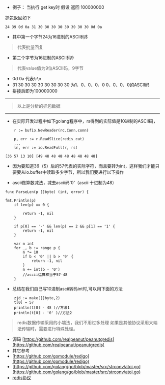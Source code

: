 - 例子： 当执行 get key时 假设 返回 100000000抓包返回如下```24 39 0d 0a 31 30 30 30 30 30 30 30 30 0d 0a```- 其中第一个字节24为16进制的ASCII码$> 代表批量回复- 第二个字节为16进制的ASCII码9> 代表value值为9位ASCII码，9字节- 0d 0a 代表\r\n- 31 30 30 30 30 30 30 30 30  为1、0、0、0、0 0、0、0、0的ASCII码- 拼接后即为100000000---> 以上是分析的抓包数据---- 在实际开发过程中如下golang程序中，rs得到的实际值是10进制的ASCII码，```	r := bufio.NewReader(rc.Conn.conn)	p, err := r.ReadSlice(redis_cut)    ...     ln, err := io.ReadFull(r, rs)``````[36 57 13 10] [49 48 48 48 48 48 48 48 48]```- 因为要知道36（$）后的57代表的实际字符，而且要转为int，这样我们才能只要要从io.buffer中读取多少字节，所以我们要进行以下操作- ascii做算数减法，减去ascii码'0'（ascii 十进制为48）```func ParseLen(p []byte) (int, error) {fmt.Println(p)	if len(p) == 0 {		return -1, nil	}	if p[0] == '-' && len(p) == 2 && p[1] == '1' {		return -1, nil	}	var n int	for _, b := range p {		n *= 10		if b < '0' || b > '9' {			return -1, nil		}		n += int(b - '0')		//ascii运算相当于57-48	}```- 总结在我们自己写10进制ascii转码int时,可以用下面的方法```	zjd := make([]byte,2)	t[0] = 57	println(t[0] - 48 )//方法1	println(t[0] - '0' )//方法2```> redis数据传输采用的小端法，我们不用过多处理>如果是其他协议采用大端法传输时，需要进行特殊处理。- 源码 [https://github.com/realpeanut/peanutgredis](https://github.com/realpeanut/peanutgredis)- 其它参考- [https://github.com/gomodule/redigo](https://github.com/gomodule/redigo)- [https://github.com/golang/go/blob/master/src/strconv/atoi.go](https://github.com/golang/go/blob/master/src/strconv/atoi.go)- [redis协议](http://redisdoc.com/topic/protocol.html#id8)
